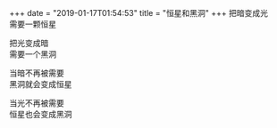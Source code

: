 +++
date = "2019-01-17T01:54:53"
title = "恒星和黑洞"
+++
把暗变成光  
需要一颗恒星  
  
把光变成暗  
需要一个黑洞  
  
当暗不再被需要  
黑洞就会变成恒星  
  
当光不再被需要  
恒星也会变成黑洞  